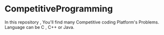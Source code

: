 # CompetitiveProgramming
In this repository , You'll find many Competitive coding Platform's Problems.
Language can be C , C++ or Java.
